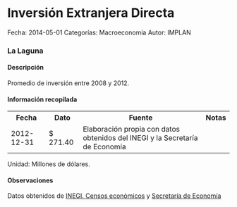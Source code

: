Inversión Extranjera Directa
=====

Fecha: 2014-05-01
Categorías: Macroeconomía
Autor: IMPLAN

### La Laguna

#### Descripción

Promedio de inversión entre 2008 y 2012.

#### Información recopilada

<table class="table table-hover table-bordered">
  <tr><th>Fecha</th><th>Dato</th><th>Fuente</th><th>Notas</th></tr>
  <tr><td>2012-12-31</td><td>$ 271.40</td><td>Elaboración propia con datos obtenidos del INEGI y la Secretaría de Economía</td><td></td></tr>
</table>

Unidad: Millones de dólares.

#### Observaciones

Datos obtenidos de [INEGI. Censos económicos](http://www3.inegi.org.mx/sistemas/saic/)
y [Secretaría de Economía](http://www.economia.gob.mx/comunidad-negocios/competitividad-normatividad/inversion-extranjera-directa/estadistica-oficial-de-ied-en-mexico)
